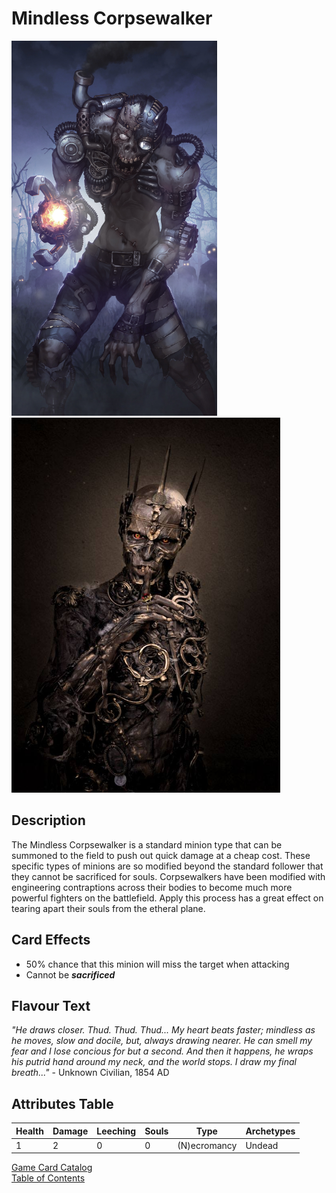 # __Mindless Corpsewalker__
<img src="../../card_images/n_mindless_corpsewalker.jpg" width="329" height="600" />
<img src="../../card_images/n_mindless_corpsewalker_2.jpg" width="430" height="600" />

## __Description__
The Mindless Corpsewalker is a standard minion type that can be summoned to the field to push out quick damage at a cheap cost. These specific types of minions are so modified beyond the standard follower that they cannot be sacrificed for souls. Corpsewalkers have been modified with engineering contraptions across their bodies to become much more powerful fighters on the battlefield. Apply this process has a great effect on tearing apart their souls from the etheral plane.

## __Card Effects__
- 50% chance that this minion will miss the target when attacking
- Cannot be ___sacrificed___

## __Flavour Text__
_"He draws closer. Thud. Thud. Thud... My heart beats faster; mindless as he moves, slow and docile, but, always drawing nearer. He can smell my fear and I lose concious for but a second. And then it happens, he wraps his putrid hand around my neck, and the world stops. I draw my final breath..."_ - Unknown Civilian, 1854 AD

## __Attributes Table__
| Health  | Damage  | Leeching | Souls | Type         | Archetypes |
|---------|---------|----------|-------|--------------|------------|
| 1       | 2       | 0        | 0     | (N)ecromancy | Undead     |

[Game Card Catalog](../../04_game_card_catalog.md)  
[Table of Contents](01_table_of_contents.md)
